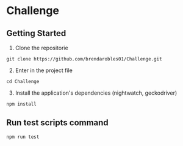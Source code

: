 # Challenge

## Getting Started

1. Clone the repositorie 

```
git clone https://github.com/brendarobles01/Challenge.git
```

2. Enter in the project file

```
cd Challenge
```

3. Install the application's dependencies (nightwatch, geckodriver)

```
npm install 
```


## Run  test scripts command 

```
npm run test
```
